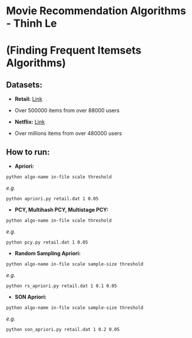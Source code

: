 # Movie Recommendation Algorithms - Thinh Le
# (Finding Frequent Itemsets Algorithms)

## Datasets:

-   **Retail:** [Link](http://fimi.uantwerpen.be/data/retail.dat)
+ Over 500000 items from over 88000 users

-   **Netflix:** [Link](https://drive.google.com/file/d/1EX_2Pkid6EC4H-4KN0kP_S_89GKaTnXo)
+ Over millions items from over 480000 users

## How to run:

-   **Apriori:**

```
python algo-name in-file scale threshold
```

_e.g._

```
python apriori.py retail.dat 1 0.05
```

-   **PCY, Multihash PCY, Multistage PCY:**

```
python algo-name in-file scale threshold
```

_e.g._

```
python pcy.py retail.dat 1 0.05
```

-   **Random Sampling Apriori:**

```
python algo-name in-file scale sample-size threshold
```

_e.g._

```
python rs_apriori.py retail.dat 1 0.1 0.05
```

-   **SON Apriori:**

```
python algo-name in-file scale sample-size threshold
```

_e.g._

```
python son_apriori.py retail.dat 1 0.2 0.05
```
